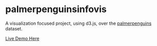 # palmerpenguinsinfovis
A visualization focused project, using d3.js, over the [palmerpenguins](https://allisonhorst.github.io/palmerpenguins/) dataset.

[Live Demo Here](https://alvaroqsaldanha.github.io/palmerpenguinsinfovis/)
